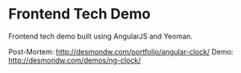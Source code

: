 Frontend Tech Demo
========

Frontend tech demo built using AngularJS and Yeoman.

Post-Mortem: http://desmondw.com/portfolio/angular-clock/
Demo: http://desmondw.com/demos/ng-clock/
